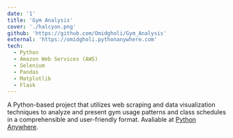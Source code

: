 ```yaml
---
date: '1'
title: 'Gym Analysis'
cover: './halcyon.png'
github: 'https://github.com/Omidgholi/Gym_Analysis'
external: 'https://omidgholi.pythonanywhere.com'
tech:
  - Python
  - Amazon Web Services (AWS)
  - Selenium
  - Pandas
  - Matplotlib
  - Flask
---
```


A Python-based project that utilizes web scraping and data visualization techniques to analyze and present gym usage patterns and class schedules in a comprehensible and user-friendly format. Avaliable at [Python Anywhere](https://omidgholi.pythonanywhere.com/).
